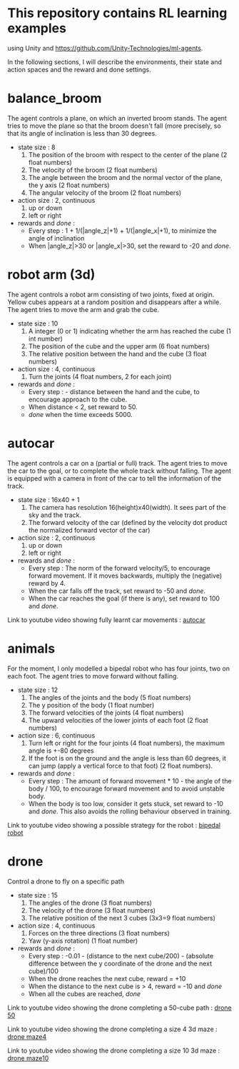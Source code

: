 # This repository contains RL learning examples

using Unity and https://github.com/Unity-Technologies/ml-agents.

In the following sections, I will describe the environments, their state and action spaces and the reward and done settings.

# balance_broom
The agent controls a plane, on which an inverted broom stands. The agent tries to move the plane so that the broom doesn't fall (more precisely, so that its angle of inclination is less than 30 degrees.

* state size : 8
  1.  The position of the broom with respect to the center of the plane (2 float numbers)
  2.  The velocity of the broom (2 float numbers)
  3.  The angle between the broom and the normal vector of the plane, the y axis (2 float numbers)
  4.  The angular velocity of the broom (2 float numbers)
* action size : 2, continuous
  1.  up or down
  2.  left or right
* rewards and *done* :
  * Every step : 1 + 1/(|angle_z|+1) + 1/(|angle_x|+1), to minimize the angle of inclination
  * When |angle_z|>30 or |angle_x|>30, set the reward to -20 and *done*.
  
# robot arm (3d)
The agent controls a robot arm consisting of two joints, fixed at origin. Yellow cubes appears at a random position and disappears after a while. The agent tries to move the arm and grab the cube.

* state size : 10
  1.  A integer (0 or 1) indicating whether the arm has reached the cube (1 int number)
  2.  The position of the cube and the upper arm (6 float numbers)
  3.  The relative position between the hand and the cube (3 float numbers)
* action size : 4, continuous
  1.  Turn the joints (4 float numbers, 2 for each joint)
* rewards and *done* :
  * Every step : - distance between the hand and the cube, to encourage approach to the cube.
  * When distance < 2, set reward to 50.
  * *done* when the time exceeds 5000.
  
# autocar
The agent controls a car on a (partial or full) track. The agent tries to move the car to the goal, or to complete the whole track without falling. The agent is equipped with a camera in front of the car to tell the information of the track.

* state size : 16x40 + 1
  1.  The camera has resolution 16(height)x40(width). It sees part of the sky and the track.
  2.  The forward velocity of the car (defined by the velocity dot product the normalized forward vector of the car)
* action size : 2, continuous
  1.  up or down
  2.  left or right
* rewards and *done* :
  * Every step : The norm of the forward velocity/5, to encourage forward movement. If it moves backwards, multiply the (negative) reward by 4.
  * When the car falls off the track, set reward to -50 and *done*.
  * When the car reaches the goal (if there is any), set reward to 100 and *done*.
  
 Link to youtube video showing fully learnt car movements :
 [autocar](https://youtu.be/pHsxddQF0Tc)
 
 # animals
 For the moment, I only modelled a bipedal robot who has four joints, two on each foot. The agent tries to move forward without falling.
 
 * state size : 12
   1.  The angles of the joints and the body (5 float numbers)
   2.  The y position of the body (1 float number)
   3.  The forward velocities of the joints (4 float numbers)
   4.  The upward velocities of the lower joints of each foot (2 float numbers)
* action size : 6, continuous
   1.  Turn left or right for the four joints (4 float numbers), the maximum angle is +-80 degrees
   2.  If the foot is on the ground and the angle is less than 60 degrees, it can jump (apply a vertical force to that foot) (2 float numbers).
* rewards and *done* :
   * Every step : The amount of forward movement * 10 - the angle of the body / 100, to encourage forward movement and to avoid unstable body.
   * When the body is too low, consider it gets stuck, set reward to -10 and *done*. This also avoids the rolling behaviour observed in training.
   
Link to youtube video showing a possible strategy for the robot :
[bipedal robot](https://youtu.be/iETQGdEFVxI)

# drone
Control a drone to fly on a specific path

* state size : 15
  1. The angles of the drone (3 float numbers)
  2. The velocity of the drone (3 float numbers)
  3. The relative position of the next 3 cubes (3x3=9 float numbers)
* action size : 4, continuous
  1. Forces on the three directions (3 float numbers)
  2. Yaw (y-axis rotation) (1 float number)
* rewards and *done* :
   * Every step : -0.01 - (distance to the next cube/200) - (absolute difference between the y coordinate of the drone and the next cube)/100
   * When the drone reaches the next cube, reward = +10
   * When the distance to the next cube is > 4, reward = -10 and *done*
   * When all the cubes are reached, *done*
   
Link to youtube video showing the drone completing a 50-cube path :
[drone 50](https://youtu.be/ECAw-84YvPw)

Link to youtube video showing the drone completing a size 4 3d maze :
[drone maze4](https://youtu.be/edM7mxeRYlY)

Link to youtube video showing the drone completing a size 10 3d maze :
[drone maze10](https://youtu.be/e32YkK7myuE)
